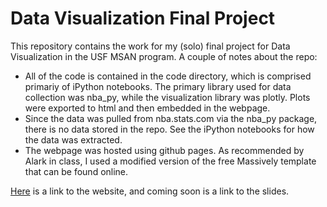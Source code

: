 # Data Visualization Final Project

This repository contains the work for my (solo) final project for Data
Visualization in the USF MSAN program. A couple of notes about the repo:

- All of the code is contained in the code directory, which is comprised
  primariy of iPython notebooks. The primary library used for data
  collection was nba_py, while the visualization library was plotly. Plots
  were exported to html and then embedded in the webpage.
- Since the data was pulled from nba.stats.com via the nba_py package, there
  is no data stored in the repo. See the iPython notebooks for how the data
  was extracted.
- The webpage was hosted using github pages. As recommended by Alark in
  class, I used a modified version of the free Massively template that can be
  found online.

[Here](https://pyang4.github.io/) is a link to the website, and coming
soon is a link to the slides.
